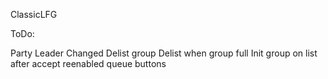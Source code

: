 ClassicLFG

ToDo:

Party Leader Changed Delist group
Delist when group full
Init group on list
after accept reenabled queue buttons